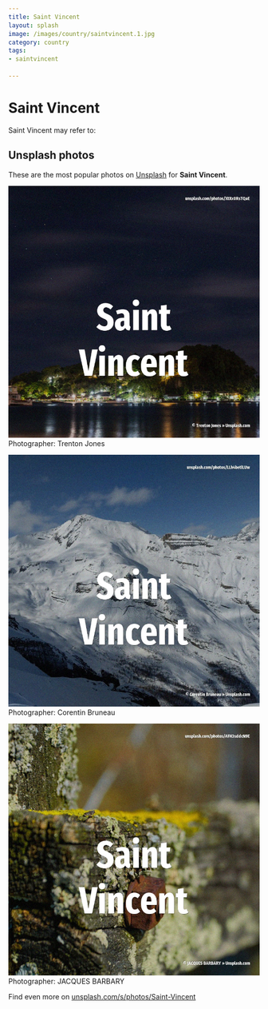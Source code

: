 ```yaml
---
title: Saint Vincent
layout: splash
image: /images/country/saintvincent.1.jpg
category: country
tags:
- saintvincent

---
```

# Saint Vincent

Saint Vincent may refer to:

 
## Unsplash photos
These are the most popular photos on [Unsplash](https://unsplash.com) for **Saint Vincent**.
 
![Saint Vincent](/images/country/saintvincent.1.jpg)
Photographer:  Trenton Jones
 
![Saint Vincent](/images/country/saintvincent.2.jpg)
Photographer:  Corentin Bruneau
 
![Saint Vincent](/images/country/saintvincent.3.jpg)
Photographer:  JACQUES BARBARY
 
Find even more on [unsplash.com/s/photos/Saint-Vincent](https://unsplash.com/s/photos/Saint-Vincent)
 
